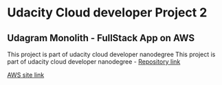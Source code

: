 # Udacity Cloud developer Project 2
## Udagram Monolith - FullStack App on AWS

This project is part of udacity cloud developer nanodegree
This project is part of udacity cloud developer nanodegree - [Repository link](https://github.com/niyofestus/udagram)


[AWS site link](http://niyofesto.us-east-2.elasticbeanstalk.com/) 